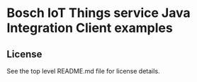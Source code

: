 # Bosch IoT Things service Java Integration Client examples

## License

See the top level README.md file for license details.
